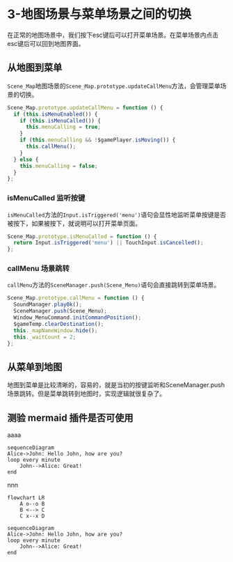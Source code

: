 # 3-地图场景与菜单场景之间的切换
在正常的地图场景中，我们按下esc键后可以打开菜单场景。在菜单场景内点击esc键后可以回到地图界面。

## 从地图到菜单
`Scene_Map`地图场景的`Scene_Map.prototype.updateCallMenu`方法，会管理菜单场景的切换。
``` js {2-3,7}
Scene_Map.prototype.updateCallMenu = function () {
  if (this.isMenuEnabled()) {
    if (this.isMenuCalled()) {
      this.menuCalling = true;
    }
    if (this.menuCalling && !$gamePlayer.isMoving()) {
      this.callMenu();
    }
  } else {
    this.menuCalling = false;
  }
};
```




### isMenuCalled 监听按键
`isMenuCalled`方法的`Input.isTriggered('menu')`语句会显性地监听菜单按键是否被按下，如果被按下，就说明可以打开菜单页面。
``` js {2}
Scene_Map.prototype.isMenuCalled = function () {
  return Input.isTriggered('menu') || TouchInput.isCancelled();
};
```






### callMenu 场景跳转
`callMenu`方法的`SceneManager.push(Scene_Menu)`语句会直接跳转到菜单场景。
``` js {3}
Scene_Map.prototype.callMenu = function () {
  SoundManager.playOk();
  SceneManager.push(Scene_Menu);
  Window_MenuCommand.initCommandPosition();
  $gameTemp.clearDestination();
  this._mapNameWindow.hide();
  this._waitCount = 2;
};
```






## 从菜单到地图
地图到菜单是比较清晰的，容易的，就是当初的按键监听和SceneManager.push场景跳转。但是菜单跳转到地图时，实现逻辑就很复杂了。













## 测验 mermaid 插件是否可使用 


aaaa
```mermaid
sequenceDiagram
Alice->John: Hello John, how are you?
loop every minute
    John-->Alice: Great!
end
```

nnn
```mermaid
flowchart LR
    A o--o B
    B <--> C
    C x--x D
```

```mermaid
sequenceDiagram
Alice->John: Hello John, how are you?
loop every minute
    John-->Alice: Great!
end
```

